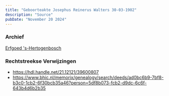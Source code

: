 ```yaml
---
title: "Geboorteakte Josephus Reinerus Walters 30-03-1902"
description: "Source"
pubDate: "November 20 2024"
---
```


### Archief
[Erfgoed 's-Hertogenbosch](https://www.erfgoedshertogenbosch.nl/)

### Rechtstreekse Verwijzingen
- https://hdl.handle.net/21.12121/39600807
- https://www.bhic.nl/memorix/genealogy/search/deeds/ad0bc6b9-7bf8-b3c0-1cb2-6f30bcb35a46?person=5df8b073-fcb2-d9dc-6c6f-643b4d6b2b35